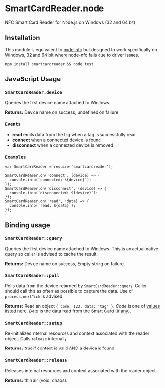 # SmartCardReader.node
NFC Smart Card Reader for Node.js on Windows (32 and 64 bit)

## Installation
This module is equivalent to [node-nfc](https://github.com/camme/node-nfc) but designed to work specifically on Windows, 32 and 64 bit where node-nfc fails due to driver issues.

```JS
npm install smartcardreader && node test
```

## JavaScript Usage

### `SmartCardReader.device`
Queries the first device name attached to Windows.

**Returns:** Device name on success, undefined on failure

### `Events`

 - **read** emits data from the tag when a tag is successfully read
 - **connect** when a connected device is found
 - **disconnect** when a connected device is removed

### `Examples`
```
var SmartCardReader = require('smartcardreader');

SmartCardReader.on('connect', (device) => {
  console.info(`connected: ${device}`);
});
SmartCardReader.on('disconnect', (device) => {
  console.info(`disconnected: ${device}`);
});
SmartCardReader.on('read', (data) => {
  console.info(`read: ${data}`);
});
```

## Binding usage

### `SmartCardReader::query`
Queries the first device name attached to Windows. This is an actual native query so caller is advised to cache the result.

**Returns:** Device name on success, Empty string on failure.

### `SmartCardReader::poll`
Polls data from the device returned by `SmartCardReader::query`. Caller should call this as often as possible to capture the data. Use of `process.nextTick` is advised.

**Returns:** Read an object `{ code: 123, data: "tag" }`. *Code* is one of [values listed here](https://msdn.microsoft.com/en-us/library/ms936965.aspx). *Data* is the data read from the Smart Card (if any).

### `SmartCardReader::setup`
Re-initializes internal resources and context associated with the reader object. Calls `release` internally.

**Returns:** *true* if context is valid AND a device is found.

### `SmartCardReader::release`
Releases internal resources and context associated with the reader object.

**Returns:** thin air (void, chaos).